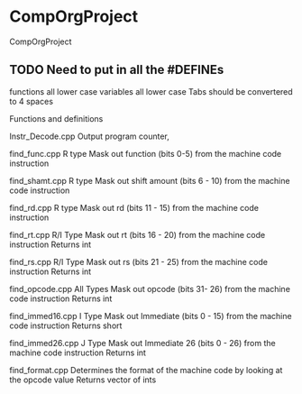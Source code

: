 # CompOrgProject
CompOrgProject

## TODO Need to put in all the #DEFINEs

functions all lower case
variables all lower case
Tabs should be convertered to 4 spaces


Functions and definitions

Instr_Decode.cpp
    Output program counter,

find_func.cpp
    R type
    Mask out function (bits 0-5) from the machine code instruction

find_shamt.cpp
    R type
    Mask out shift amount (bits 6 - 10) from the machine code instruction

find_rd.cpp
    R type
    Mask out rd (bits 11 - 15) from the machine code instruction


find_rt.cpp
    R/I Type
    Mask out rt (bits 16 - 20) from the machine code instruction
    Returns int

find_rs.cpp
    R/I Type
    Mask out rs (bits 21 - 25) from the machine code instruction
    Returns int

find_opcode.cpp
    All Types
    Mask out opcode (bits 31- 26) from the machine code instruction
    Returns int

find_immed16.cpp
    I Type
    Mask out Immediate (bits 0 - 15) from the machine code instruction
    Returns short

find_immed26.cpp
    J Type
    Mask out Immediate 26 (bits 0 - 26) from the machine code instruction
    Returns int

find_format.cpp
    Determines the format of the machine code by looking at the opcode value
    Returns vector of ints
